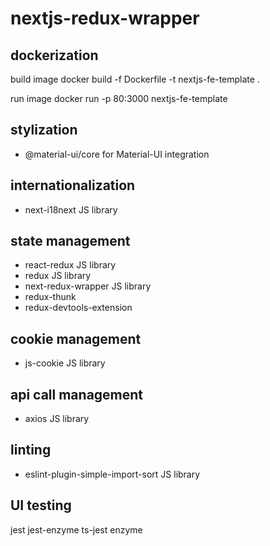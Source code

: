 # nextjs-redux-wrapper

## dockerization

build image
docker build -f Dockerfile -t nextjs-fe-template .

run image
docker run -p 80:3000 nextjs-fe-template

## stylization

<ul>
    <li>@material-ui/core for Material-UI integration</li>
</ul>


## internationalization

<ul>
    <li>next-i18next JS library</li>
</ul>


## state management

<ul>
    <li>react-redux JS library</li>
    <li>redux JS library</li>
    <li>next-redux-wrapper JS library</li>
    <li>redux-thunk</li>
    <li>redux-devtools-extension</li>
</ul>


## cookie management

<ul>
    <li>js-cookie JS library</li>
</ul>

## api call management

<ul>
    <li>axios JS library</li>
</ul>


## linting


<ul>
    <li>eslint-plugin-simple-import-sort JS library</li>
</ul>


## UI testing

jest
jest-enzyme
ts-jest
enzyme